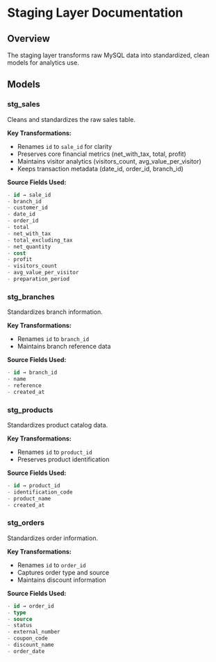 # Staging Layer Documentation

## Overview
The staging layer transforms raw MySQL data into standardized, clean models for analytics use.

## Models

### stg_sales
Cleans and standardizes the raw sales table.

**Key Transformations:**
- Renames `id` to `sale_id` for clarity
- Preserves core financial metrics (net_with_tax, total, profit)
- Maintains visitor analytics (visitors_count, avg_value_per_visitor)
- Keeps transaction metadata (date_id, order_id, branch_id)

**Source Fields Used:**
```sql
- id → sale_id
- branch_id
- customer_id
- date_id
- order_id
- total
- net_with_tax
- total_excluding_tax
- net_quantity
- cost
- profit
- visitors_count
- avg_value_per_visitor
- preparation_period
```

### stg_branches
Standardizes branch information.

**Key Transformations:**
- Renames `id` to `branch_id`
- Maintains branch reference data

**Source Fields Used:**
```sql
- id → branch_id
- name
- reference
- created_at
```

### stg_products
Standardizes product catalog data.

**Key Transformations:**
- Renames `id` to `product_id`
- Preserves product identification

**Source Fields Used:**
```sql
- id → product_id
- identification_code
- product_name
- created_at
```

### stg_orders
Standardizes order information.

**Key Transformations:**
- Renames `id` to `order_id`
- Captures order type and source
- Maintains discount information

**Source Fields Used:**
```sql
- id → order_id
- type
- source
- status
- external_number
- coupon_code
- discount_name
- order_date
``` 